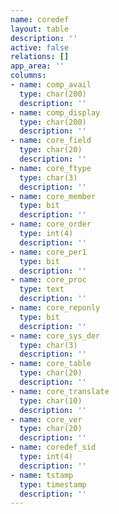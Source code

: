 ```yaml
---
name: coredef
layout: table
description: ''
active: false
relations: []
app_area: ''
columns:
- name: comp_avail
  type: char(200)
  description: ''
- name: comp_display
  type: char(200)
  description: ''
- name: core_field
  type: char(20)
  description: ''
- name: core_ftype
  type: char(3)
  description: ''
- name: core_member
  type: bit
  description: ''
- name: core_order
  type: int(4)
  description: ''
- name: core_per1
  type: bit
  description: ''
- name: core_proc
  type: text
  description: ''
- name: core_reponly
  type: bit
  description: ''
- name: core_sys_der
  type: char(3)
  description: ''
- name: core_table
  type: char(20)
  description: ''
- name: core_translate
  type: char(10)
  description: ''
- name: core_ver
  type: char(20)
  description: ''
- name: coredef_sid
  type: int(4)
  description: ''
- name: tstamp
  type: timestamp
  description: ''
---
```


